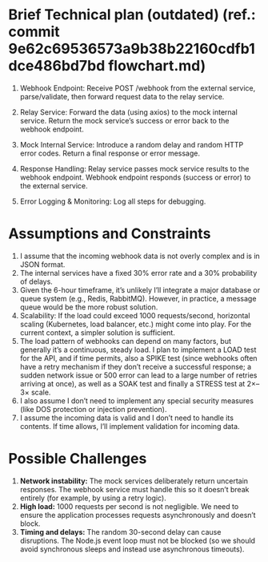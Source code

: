 # Brief Technical plan (outdated) (ref.: commit 9e62c69536573a9b38b22160cdfb1dce486bd7bd flowchart.md)

1. Webhook Endpoint: Receive POST /webhook from the external service, parse/validate, then forward request data to the relay service.

2. Relay Service: Forward the data (using axios) to the mock internal service. Return the mock service’s success or error back to the webhook endpoint.

3. Mock Internal Service: Introduce a random delay and random HTTP error codes. Return a final response or error message.

4. Response Handling: Relay service passes mock service results to the webhook endpoint. Webhook endpoint responds (success or error) to the external service.

5. Error Logging & Monitoring: Log all steps for debugging.

# Assumptions and Constraints

1. I assume that the incoming webhook data is not overly complex and is in JSON format.
2. The internal services have a fixed 30% error rate and a 30% probability of delays.
3. Given the 6-hour timeframe, it’s unlikely I’ll integrate a major database or queue system (e.g., Redis, RabbitMQ). However, in practice, a message queue would be the more robust solution.
4. Scalability: If the load could exceed 1000 requests/second, horizontal scaling (Kubernetes, load balancer, etc.) might come into play. For the current context, a simpler solution is sufficient.
5. The load pattern of webhooks can depend on many factors, but generally it’s a continuous, steady load. I plan to implement a LOAD test for the API, and if time permits, also a SPIKE test (since webhooks often have a retry mechanism if they don’t receive a successful response; a sudden network issue or 500 error can lead to a large number of retries arriving at once), as well as a SOAK test and finally a STRESS test at 2×–3× scale.
6. I also assume I don’t need to implement any special security measures (like DOS protection or injection prevention).
7. I assume the incoming data is valid and I don’t need to handle its contents. If time allows, I’ll implement validation for incoming data.

# Possible Challenges

1. **Network instability:** The mock services deliberately return uncertain responses. The webhook service must handle this so it doesn’t break entirely (for example, by using a retry logic).
2. **High load:** 1000 requests per second is not negligible. We need to ensure the application processes requests asynchronously and doesn’t block.
3. **Timing and delays:** The random 30-second delay can cause disruptions. The Node.js event loop must not be blocked (so we should avoid synchronous sleeps and instead use asynchronous timeouts).
